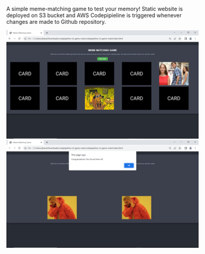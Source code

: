 A simple meme-matching game to test your memory!
Static website is deployed on S3 bucket and AWS Codepipieline is triggered whenever changes are made to Github repository.

![Preview](https://github.com/jhanaviB/Meme-ory-game/blob/main/image/readmeimage_1.png)
![Preview](https://github.com/jhanaviB/Meme-ory-game/blob/main/image/readmeimage_2.png)
